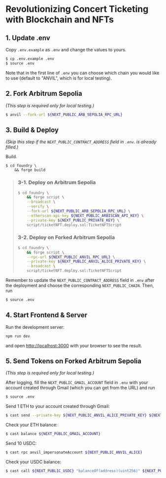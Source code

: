 # Revolutionizing Concert Ticketing with Blockchain and NFTs

## 1. Update .env

Copy `.env.example` as `.env` and change the values to yours.

```bash
$ cp .env.example .env
$ source .env
```

Note that in the first line of `.env` you can choose which chain you would like to use (default to "ANVIL", which is for local testing).

## 2. Fork Arbitrum Sepolia

*(This step is required only for local testing.)*

```bash
$ anvil --fork-url ${NEXT_PUBLIC_ARB_SEPOLIA_RPC_URL}
```

## 3. Build & Deploy

*(Skip this step if the `NEXT_PUBLIC_CONTRACT_ADDRESS` field in `.env`. is already filled.)*

Build.

```
$ cd foundry \
    && forge build
```

> ### 3-1. Deploy on Arbitrum Sepolia
> 
> ```bash
> $ cd foundry \
>     && forge script \
>     --broadcast \
>     --verify \
>     --fork-url ${NEXT_PUBLIC_ARB_SEPOLIA_RPC_URL} \
>     --etherscan-api-key ${NEXT_PUBLIC_ARBISCAN_API_KEY} \
>     --private-key ${NEXT_PUBLIC_PRIVATE_KEY} \
>     script/ticketNFT.deploy.sol:TicketNFTScript
> ```
>
> 
> ### 3-2. Deploy on Forked Arbitrum Sepolia
>
> 
> ```bash
> $ cd foundry \
>     && forge script \
>     --rpc-url ${NEXT_PUBLIC_ANVIL_RPC_URL} \
>     --private-key ${NEXT_PUBLIC_ANVIL_ALICE_PRIVATE_KEY} \
>     --broadcast \
>     script/ticketNFT.deploy.sol:TicketNFTScript
> ```

Remember to update the `NEXT_PUBLIC_CONTRACT_ADDRESS` field in `.env` after the deployment and choose the corresponding `NEXT_PUBLIC_CHAIN`. Then, run

```bash
$ source .env
```

## 4. Start Frontend & Server

Run the development server:

```bash
npm run dev
```

and open [http://localhost:3000](http://localhost:3000) with your browser to see the result.

## 5. Send Tokens on Forked Arbitrum Sepolia

*(This step is required only for local testing.)*

After logging, fill the `NEXT_PUBLIC_GMAIL_ACCOUNT` field in `.env` with your account created through Gmail (which you can get from the URL) and run

```bash
$ source .env
```

Send 1 ETH to your account created through Gmail:

```bash
$ cast send --private-key ${NEXT_PUBLIC_ANVIL_ALICE_PRIVATE_KEY} ${NEXT_PUBLIC_GMAIL_ACCOUNT} --value 1ether
```

Check your ETH balance:

```bash
$ cast balance ${NEXT_PUBLIC_GMAIL_ACCOUNT}
```

Send 10 USDC:

```bash
$ cast rpc anvil_impersonateAccount ${NEXT_PUBLIC_ANVIL_ALICE}
```

Check your USDC balance:

```bash
$ cast call ${NEXT_PUBLIC_USDC} "balanceOf(address)(uint256)" ${NEXT_PUBLIC_GMAIL_ACCOUNT}
```